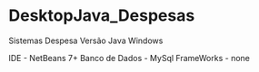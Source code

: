# DesktopJava_Despesas
Sistemas Despesa Versão Java Windows

IDE - NetBeans 7+
Banco de Dados -  MySql
FrameWorks - none
